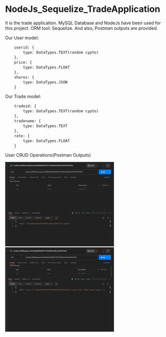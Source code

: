 # NodeJs_Sequelize_TradeApplication

It is the trade application. MySQL Database and NodeJs have been used for this project. ORM tool: Sequelize. And also, Postman outputs are provided.

Our User model:        
        
        userid: {
            type: DataTypes.TEXT(random cypto)
        },
        price: {
            type: DataTypes.FLOAT
        },
        shares: {
            type: DataTypes.JSON
        }
        
Our Trade model:
        
        tradeid: {
            type: DataTypes.TEXT(random cypto)
        },
        tradename: {
            type: DataTypes.TEXT
        },
        rate: {
            type: DataTypes.FLOAT
        }
        
User CRUD Operations(Postman Outputs)

<img src = "https://github.com/eraydura/NodeJs_Sequelize_TradeApplication/blob/main/PostManOutputs/UserUpdate.png?raw=true" width ="350" /> 
<img src = "https://github.com/eraydura/NodeJs_Sequelize_TradeApplication/blob/main/PostManOutputs/GetFirstUser.png?raw=true" width ="350" />


